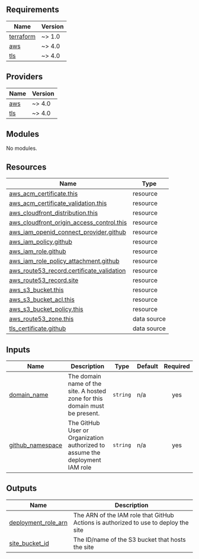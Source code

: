 <!-- BEGIN_TF_DOCS -->
## Requirements

| Name | Version |
|------|---------|
| <a name="requirement_terraform"></a> [terraform](#requirement\_terraform) | ~> 1.0 |
| <a name="requirement_aws"></a> [aws](#requirement\_aws) | ~> 4.0 |
| <a name="requirement_tls"></a> [tls](#requirement\_tls) | ~> 4.0 |

## Providers

| Name | Version |
|------|---------|
| <a name="provider_aws"></a> [aws](#provider\_aws) | ~> 4.0 |
| <a name="provider_tls"></a> [tls](#provider\_tls) | ~> 4.0 |

## Modules

No modules.

## Resources

| Name | Type |
|------|------|
| [aws_acm_certificate.this](https://registry.terraform.io/providers/hashicorp/aws/latest/docs/resources/acm_certificate) | resource |
| [aws_acm_certificate_validation.this](https://registry.terraform.io/providers/hashicorp/aws/latest/docs/resources/acm_certificate_validation) | resource |
| [aws_cloudfront_distribution.this](https://registry.terraform.io/providers/hashicorp/aws/latest/docs/resources/cloudfront_distribution) | resource |
| [aws_cloudfront_origin_access_control.this](https://registry.terraform.io/providers/hashicorp/aws/latest/docs/resources/cloudfront_origin_access_control) | resource |
| [aws_iam_openid_connect_provider.github](https://registry.terraform.io/providers/hashicorp/aws/latest/docs/resources/iam_openid_connect_provider) | resource |
| [aws_iam_policy.github](https://registry.terraform.io/providers/hashicorp/aws/latest/docs/resources/iam_policy) | resource |
| [aws_iam_role.github](https://registry.terraform.io/providers/hashicorp/aws/latest/docs/resources/iam_role) | resource |
| [aws_iam_role_policy_attachment.github](https://registry.terraform.io/providers/hashicorp/aws/latest/docs/resources/iam_role_policy_attachment) | resource |
| [aws_route53_record.certificate_validation](https://registry.terraform.io/providers/hashicorp/aws/latest/docs/resources/route53_record) | resource |
| [aws_route53_record.site](https://registry.terraform.io/providers/hashicorp/aws/latest/docs/resources/route53_record) | resource |
| [aws_s3_bucket.this](https://registry.terraform.io/providers/hashicorp/aws/latest/docs/resources/s3_bucket) | resource |
| [aws_s3_bucket_acl.this](https://registry.terraform.io/providers/hashicorp/aws/latest/docs/resources/s3_bucket_acl) | resource |
| [aws_s3_bucket_policy.this](https://registry.terraform.io/providers/hashicorp/aws/latest/docs/resources/s3_bucket_policy) | resource |
| [aws_route53_zone.this](https://registry.terraform.io/providers/hashicorp/aws/latest/docs/data-sources/route53_zone) | data source |
| [tls_certificate.github](https://registry.terraform.io/providers/hashicorp/tls/latest/docs/data-sources/certificate) | data source |

## Inputs

| Name | Description | Type | Default | Required |
|------|-------------|------|---------|:--------:|
| <a name="input_domain_name"></a> [domain\_name](#input\_domain\_name) | The domain name of the site. A hosted zone for this domain must be present. | `string` | n/a | yes |
| <a name="input_github_namespace"></a> [github\_namespace](#input\_github\_namespace) | The GitHub User or Organization authorized to assume the deployment IAM role | `string` | n/a | yes |

## Outputs

| Name | Description |
|------|-------------|
| <a name="output_deployment_role_arn"></a> [deployment\_role\_arn](#output\_deployment\_role\_arn) | The ARN of the IAM role that GitHub Actions is authorized to use to deploy the site |
| <a name="output_site_bucket_id"></a> [site\_bucket\_id](#output\_site\_bucket\_id) | The ID/name of the S3 bucket that hosts the site |
<!-- END_TF_DOCS -->